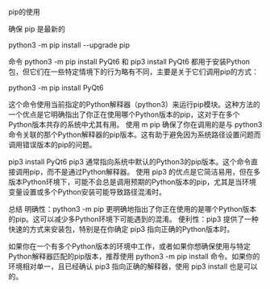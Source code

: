 pip的使用

确保 pip 是最新的

python3 -m pip install --upgrade pip

命令 python3 -m pip install PyQt6 和 pip3 install PyQt6 都用于安装Python包，但它们在一些特定情境下的行为略有不同，主要是关于它们调用pip的方式：


python3 -m pip install PyQt6

这个命令使用当前指定的Python解释器（python3）来运行pip模块。这种方法的一个优点是它明确指出了你正在使用哪个Python版本的pip，这对于在多个Python版本共存的系统中尤其有用。
使用 m pip 确保了你在调用的是与 python3 命令关联的那个Python解释器的pip版本。这有助于避免因为系统路径设置问题而调用错误版本的pip的问题。


pip3 install PyQt6
pip3 通常指向系统中默认的Python3的pip版本。这个命令直接调用pip，而不是通过Python解释器。
使用 pip3 的优点是它简洁易用，但在多版本Python环境下，可能不会总是调用预期的Python版本的pip，尤其是当环境变量设置或多个Python安装可能导致路径混淆时。

总结
明确性：python3 -m pip 更明确地指出了你正在使用的是哪个Python版本的pip。这可以减少多Python环境下可能遇到的混淆。
便利性：pip3 提供了一种快速的方式来安装包，特别是在你确定 pip3 指向正确的Python版本时。

如果你在一个有多个Python版本的环境中工作，或者如果你想确保使用与特定Python解释器匹配的pip版本，推荐使用 python3 -m pip install 命令。如果你的环境相对单一，且已经确认 pip3 指向正确的解释器，使用 pip3 install 也是可以的。